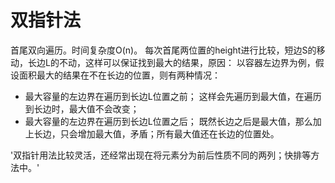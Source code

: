 # 双指针法
首尾双向遍历。时间复杂度O(n)。 每次首尾两位置的height进行比较，短边S的移动，长边L的不动，这样可以保证找到最大的结果，原因：
以容器左边界为例，假设面积最大的结果在不在长边的位置，则有两种情况：
* 最大容量的左边界在遍历到长边L位置之前； 这样会先遍历到最大值，在遍历到长边时，最大值不会改变；
* 最大容量的左边界在遍历到长边L位置之后； 既然长边之后是最大值，那么加上长边，只会增加最大值，矛盾；所有最大值还在长边的位置处。

'双指针用法比较灵活，还经常出现在将元素分为前后性质不同的两列；快排等方法中。'